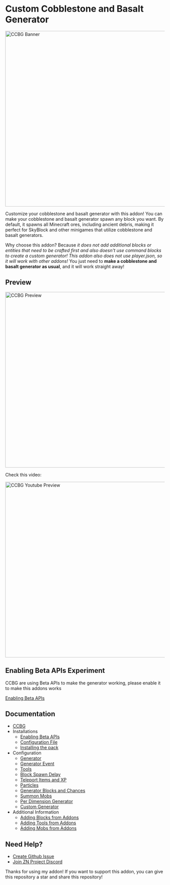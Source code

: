 # Custom Cobblestone and Basalt Generator
<img alt="CCBG Banner" src="https://media.forgecdn.net/attachments/description/1035052/description_9cff90c6-0aef-4601-9a35-b5cb57bb15b8.png" width="555"/>

Customize your cobblestone and basalt generator with this addon! You can make your cobblestone and basalt generator spawn any block you want. By default, it spawns all Minecraft ores, including ancient debris, making it perfect for SkyBlock and other minigames that utilize cobblestone and basalt generators.

Why choose this addon? Because _it does not add additional blocks or entities that need to be crafted first and also doesn't use command blocks to create a custom generator! This addon also does not use player.json, so it will work with other addons!_ You just need to **make a cobblestone and basalt generator as usual**, and it will work straight away! 

## Preview

<img alt="CCBG Preview" src="https://media.forgecdn.net/attachments/description/1035052/description_2e8a7c71-2bbc-4cc9-944f-587d9d7d3267.jpg" width="555"/>

Check this video:

<a href="https://www.youtube.com/watch?v=sDB8kqgZz1w">
  <img alt="CCBG Youtube Preview" src="https://api.mcpedl.com/storage/submissions/27564/105/banner_1-520x245.png" width="555"/>
</a>

## Enabling Beta APIs Experiment
CCBG are using Beta APIs to make the generator working, please enable it to make this addons works

[Enabling Beta APIs](https://ccbg.znproject.my.id/installations/enabling-beta-apis)

## Documentation
- [CCBG](https://ccbg.znproject.my.id) 
- Installations
    - [Enabling Beta APIs](https://ccbg.znproject.my.id/installations/enabling-beta-apis) 
    - [Configuration File](https://ccbg.znproject.my.id/installations/configuration-file) 
    - [Installing the pack](https://ccbg.znproject.my.id/installations/installing-the-pack) 
- Configuration
    - [Generator](https://ccbg.znproject.my.id/configuration/generator) 
    - [Generator Event](https://ccbg.znproject.my.id/configuration/generator-event) 
    - [Tools](https://ccbg.znproject.my.id/configuration/tools) 
    - [Block Spawn Delay](https://ccbg.znproject.my.id/configuration/block-spawn-delay) 
    - [Teleport Items and XP](https://ccbg.znproject.my.id/configuration/teleport-items-and-xp) 
    - [Particles](https://ccbg.znproject.my.id/configuration/particles) 
    - [Generator Blocks and Chances](https://ccbg.znproject.my.id/configuration/generator-blocks-and-chances) 
    - [Summon Mobs](https://ccbg.znproject.my.id/configuration/summon-mobs) 
    - [Per Dimension Generator](https://ccbg.znproject.my.id/configuration/per-dimension-generator) 
    - [Custom Generator](https://ccbg.znproject.my.id/configuration/custom-generator) 
- Additional Information
    - [Adding Blocks from Addons](https://ccbg.znproject.my.id/additional-information/adding-blocks-from-addons) 
    - [Adding Tools from Addons](https://ccbg.znproject.my.id/additional-information/adding-tools-from-addons) 
    - [Adding Mobs from Addons](https://ccbg.znproject.my.id/additional-information/adding-mobs-from-addons) 

## Need Help?
- [Create Github Issue](https://github.com/HirziDevs/CCBG/issues/new)
- [Join ZN Project Discord](https://discord.znproject.my.id)

Thanks for using my addon! If you want to support this addon, you can give this repository a star and share this repository!
